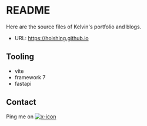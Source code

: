 # README

Here are the source files of Kelvin's portfolio and blogs.

- URL: https://hoishing.github.io

## Tooling

- vite
- framework 7
- fastapi

## Contact

Ping me on [![x-icon]][x]

[x]: https://x.com/hoishing
[x-icon]: https://api.iconify.design/ri/twitter-x-fill.svg?width=20
